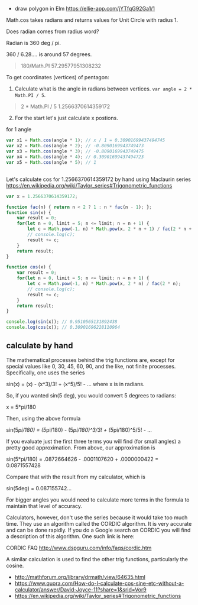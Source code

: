 - draw polygon in Elm https://ellie-app.com/jYTfqG92Ga1/1

Math.cos takes radians and returns values for Unit Circle with radius 1.

Does radian comes from radius word?

Radian is 360 deg / pi.

360 / 6.28.... is around 57 degrees.

> 180/Math.PI
57.29577951308232

To get coordinates (vertices) of pentagon:

1. Calculate what is the angle in radians between vertices. `var angle = 2 * Math.PI / 5`.

> 2 * Math.PI / 5
1.2566370614359172

2. For the start let's just calculate x postions.

for 1 angle

```javascript
var x1 = Math.cos(angle * 1); // x / 1 = 0.30901699437494745
var x2 = Math.cos(angle * 2); // -0.8090169943749473
var x3 = Math.cos(angle * 3); // -0.8090169943749475
var x4 = Math.cos(angle * 4); // 0.30901699437494723
var x5 = Math.cos(angle * 5); // 1
```

##

Let's calculate cos for 1.2566370614359172 by hand using Maclaurin series https://en.wikipedia.org/wiki/Taylor_series#Trigonometric_functions

```javascript
var x = 1.2566370614359172;

function fac(n) { return n < 2 ? 1 : n * fac(n - 1); };
function sin(x) {
    var result = 0;
    for(let n = 0, limit = 5; n <= limit; n = n + 1) {
        let c = Math.pow(-1, n) * Math.pow(x, 2 * n + 1) / fac(2 * n + 1);
        // console.log(c);
        result += c;
    }
    return result;
}

function cos(x) {
    var result = 0;
    for(let n = 0, limit = 5; n <= limit; n = n + 1) {
        let c = Math.pow(-1, n) * Math.pow(x, 2 * n) / fac(2 * n);
        // console.log(c);
        result += c;
    }
    return result;
}

console.log(sin(x)); // 0.9510565131892438
console.log(cos(x)); // 0.30901696228110964
```

## calculate by hand

The mathematical processes behind the trig functions are, except for
special values like 0, 30, 45, 60, 90, and the like, not finite
processes.  Specifically, one uses the series

  sin(x) = (x) - (x^3)/3! + (x^5)/5! - ...  where x is in radians.  

So, if you wanted sin(5 deg), you would convert 5 degrees to radians:
 
  x = 5*pi/180

Then, using the above formula
 
  sin(5*pi/180) = (5*pi/180) - (5*pi/180)^3/3! + (5*pi/180)^5/5! - ...

If you evaluate just the first three terms you will find (for small
angles) a pretty good approximation.  From above, our approximation is

  sin(5*pi/180) = .0872664626 - .0001107620 + .0000000422
                =  0.0871557428 

Compare that with the result from my calculator, which is

  sin(5deg) = 0.087155742...

For bigger angles you would need to calculate more terms in the
formula to maintain that level of accuracy.

Calculators, however, don't use the series because it would take too
much time.  They use an algorithm called the CORDIC algorithm.  It is
very accurate and can be done rapidly.  If you do a Google search on
CORDIC you will find a description of this algorithm.  One such link
is here:
  
  CORDIC FAQ
    http://www.dspguru.com/info/faqs/cordic.htm

A similar calculation is used to find the other trig functions,
particularly the cosine.

- http://mathforum.org/library/drmath/view/64635.html
- https://www.quora.com/How-do-I-calculate-cos-sine-etc-without-a-calculator/answer/David-Joyce-11?share=1&srid=Vor9
- https://en.wikipedia.org/wiki/Taylor_series#Trigonometric_functions